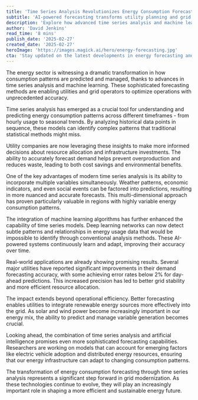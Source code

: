```yaml
---
title: 'Time Series Analysis Revolutionizes Energy Consumption Forecasting'
subtitle: 'AI-powered forecasting transforms utility planning and grid optimization'
description: 'Explore how advanced time series analysis and machine learning are revolutionizing how utilities predict and manage energy consumption, enabling more efficient grid operations and better integration of renewable energy sources. These sophisticated forecasting methods help utilities achieve unprecedented accuracy in demand prediction, leading to improved resource allocation and reduced waste.'
author: 'David Jenkins'
read_time: '8 mins'
publish_date: '2025-02-27'
created_date: '2025-02-27'
heroImage: 'https://images.magick.ai/hero/energy-forecasting.jpg'
cta: 'Stay updated on the latest developments in energy forecasting and grid optimization by following us on LinkedIn. Join our community of industry professionals and thought leaders shaping the future of energy management.'
---
```


The energy sector is witnessing a dramatic transformation in how consumption patterns are predicted and managed, thanks to advances in time series analysis and machine learning. These sophisticated forecasting methods are enabling utilities and grid operators to optimize operations with unprecedented accuracy.

Time series analysis has emerged as a crucial tool for understanding and predicting energy consumption patterns across different timeframes - from hourly usage to seasonal trends. By analyzing historical data points in sequence, these models can identify complex patterns that traditional statistical methods might miss.

Utility companies are now leveraging these insights to make more informed decisions about resource allocation and infrastructure investments. The ability to accurately forecast demand helps prevent overproduction and reduces waste, leading to both cost savings and environmental benefits.

One of the key advantages of modern time series analysis is its ability to incorporate multiple variables simultaneously. Weather patterns, economic indicators, and even social events can be factored into predictions, resulting in more nuanced and accurate forecasts. This multi-dimensional approach has proven particularly valuable in regions with highly variable energy consumption patterns.

The integration of machine learning algorithms has further enhanced the capability of time series models. Deep learning networks can now detect subtle patterns and relationships in energy usage data that would be impossible to identify through conventional analysis methods. These AI-powered systems continuously learn and adapt, improving their accuracy over time.

Real-world applications are already showing promising results. Several major utilities have reported significant improvements in their demand forecasting accuracy, with some achieving error rates below 2% for day-ahead predictions. This increased precision has led to better grid stability and more efficient resource allocation.

The impact extends beyond operational efficiency. Better forecasting enables utilities to integrate renewable energy sources more effectively into the grid. As solar and wind power become increasingly important in our energy mix, the ability to predict and manage variable generation becomes crucial.

Looking ahead, the combination of time series analysis and artificial intelligence promises even more sophisticated forecasting capabilities. Researchers are working on models that can account for emerging factors like electric vehicle adoption and distributed energy resources, ensuring that our energy infrastructure can adapt to changing consumption patterns.

The transformation of energy consumption forecasting through time series analysis represents a significant step forward in grid modernization. As these technologies continue to evolve, they will play an increasingly important role in shaping a more efficient and sustainable energy future.